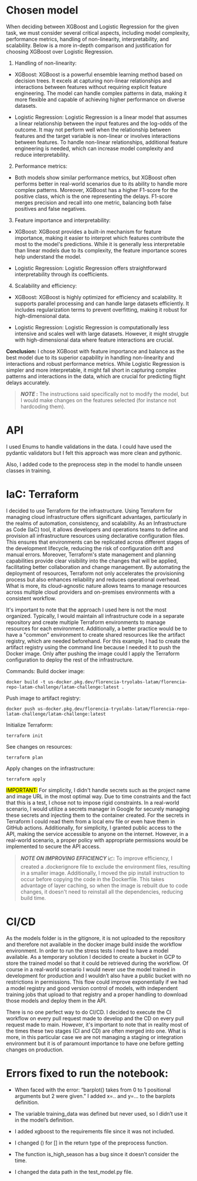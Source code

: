 # Chosen model

When deciding between XGBoost and Logistic Regression for the given task, we must consider several critical aspects, including model complexity, performance metrics, handling of non-linearity, interpretability, and scalability. Below is a more in-depth comparison and justification for choosing XGBoost over Logistic Regression.

1. Handling of non-linearity:

* XGBoost:
XGBoost is a powerful ensemble learning method based on decision trees. It excels at capturing non-linear relationships and interactions between features without requiring explicit feature engineering.
The model can handle complex patterns in data, making it more flexible and capable of achieving higher performance on diverse datasets.

* Logistic Regression:
Logistic Regression is a linear model that assumes a linear relationship between the input features and the log-odds of the outcome. It may not perform well when the relationship between features and the target variable is non-linear or involves interactions between features.
To handle non-linear relationships, additional feature engineering is needed, which can increase model complexity and reduce interpretability.

2. Performance metrics:

* Both models show similar performance metrics, but XGBoost often performs better in real-world scenarios due to its ability to handle more complex patterns.
Moreover, XGBoost has a higher F1-score for the positive class, which is the one representing the delays. F1-score merges precision and recall into one metric, balancing both false positives and false negatives.

3. Feature importance and interpretability:

* XGBoost:
XGBoost provides a built-in mechanism for feature importance, making it easier to interpret which features contribute the most to the model's predictions.
While it is generally less interpretable than linear models due to its complexity, the feature importance scores help understand the model.

* Logistic Regression:
Logistic Regression offers straightforward interpretability through its coefficients.

4. Scalability and efficiency:

* XGBoost:
XGBoost is highly optimized for efficiency and scalability. It supports parallel processing and can handle large datasets efficiently.
It includes regularization terms to prevent overfitting, making it robust for high-dimensional data.

* Logistic Regression:
Logistic Regression is computationally less intensive and scales well with large datasets. However, it might struggle with high-dimensional data where feature interactions are crucial.

**Conclusion:**
I chose XGBoost with feature importance and balance as the best model due to its superior capability in handling non-linearity and interactions and robust performance metrics. While Logistic Regression is simpler and more interpretable, it might fall short in capturing complex patterns and interactions in the data, which are crucial for predicting flight delays accurately.

> **_NOTE_ :** The instructions said specifically not to modify the model, but I would make changes on the features selected (for instance not hardcoding them).

# API

I used Enums to handle validations in the data. I could have used the pydantic validators but I felt this approach was more clean and pythonic. 

Also, I added code to the preprocess step in the model to handle unseen classes in training. 

# IaC: Terraform

I decided to use Terraform for the infrastructure. Using Terraform for managing cloud infrastructure offers significant advantages, particularly in the realms of automation, consistency, and scalability. As an Infrastructure as Code (IaC) tool, it allows developers and operations teams to define and provision all infrastructure resources using declarative configuration files. This ensures that environments can be replicated across different stages of the development lifecycle, reducing the risk of configuration drift and manual errors. Moreover, Terraform's state management and planning capabilities provide clear visibility into the changes that will be applied, facilitating better collaboration and change management. By automating the deployment of resources, Terraform not only accelerates the provisioning process but also enhances reliability and reduces operational overhead. What is more, its cloud-agnostic nature allows teams to manage resources across multiple cloud providers and on-premises environments with a consistent workflow.

It's important to note that the approach I used here is not the most organized. Typically, I would maintain all infrastructure code in a separate repository and create multiple Terraform environments to manage resources for each environment. Additionally, a better practice would be to have a "common" environment to create shared resources like the artifact registry, which are needed beforehand. For this example, I had to create the artifact registry using the command line because I needed it to push the Docker image. Only after pushing the image could I apply the Terraform configuration to deploy the rest of the infrastructure.

Commands:
Build docker image: 
```
docker build -t us-docker.pkg.dev/florencia-tryolabs-latam/florencia-repo-latam-challenge/latam-challenge:latest .
```
Push image to artifact registry: 
```
docker push us-docker.pkg.dev/florencia-tryolabs-latam/florencia-repo-latam-challenge/latam-challenge:latest
``` 
Initialize Terraform: 
```
terraform init
```
See changes on resources: 
```
terraform plan
```
Apply changes on the infrastructure: 
```
terraform apply
```

<mark>IMPORTANT:</mark> For simplicity, I didn't handle secrets such as the project name and image URL in the most optimal way. Due to time constraints and the fact that this is a test, I chose not to impose rigid constraints. In a real-world scenario, I would utilize a secrets manager in Google for securely managing these secrets and injecting them to the container created. For the secrets in Terraform I could read them from a local env file or even have them in GitHub actions. Additionally, for simplicity, I granted public access to the API, making the service accessible to anyone on the internet. However, in a real-world scenario, a proper policy with appropriate permissions would be implemented to secure the API access.

> **_NOTE ON IMPROVING EFFICIENCY_ 📈:**
To improve efficiency, I created a .dockerignore file to exclude the environment files, resulting in a smaller image. Additionally, I moved the pip install instruction to occur before copying the code in the Dockerfile. This takes advantage of layer caching, so when the image is rebuilt due to code changes, it doesn't need to reinstall all the dependencies, reducing build time.

# CI/CD

As the models folder is in the gitignore, it is not uploaded to the repository and therefore not available in the docker image build inside the workflow environment. In order to run the stress tests I need to have a model available. As a temporary solution I decided to create a bucket in GCP to store the trained model so that it could be retrieved during the workflow. Of course in a  real-world scenario I would never use the model trained in development for production and I wouldn’t also have a public bucket with no restrictions in permissions. This flow could improve exponentially if we had a model registry and good version control of models, with independent training jobs that upload to that registry and a proper handling to download those models and deploy them in the API.

There is no one perfect way to do CI/CD. I decided to execute the CI workflow on every pull request made to develop and the CD on every pull request made to main. However, it's important to note that in reality most of the times these two stages (CI and CD) are often merged into one. 
What is more, in this particular case we are not managing a staging or integration environment but it is of paramount importance to have one before getting changes on production. 

# Errors fixed to run the notebook:

* When faced with the error: “barplot() takes from 0 to 1 positional arguments but 2 were given.” I added x=.. and y=... to the barplots definition. 

* The variable training_data was defined but never used, so I didn’t use it in the model’s definition. 

* I added xgboost to the requirements file since it was not included.

* I changed () for [] in the return type of the preprocess function. 

* The function is_high_season has a bug since it doesn’t consider the time.


* I changed the data path in the test_model.py file.
